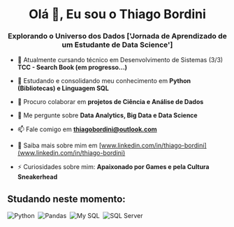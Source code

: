 <h1 align="center">Olá 👋, Eu sou o Thiago Bordini</h1>
<h3 align="center">Explorando o Universo dos Dados ['Jornada de Aprendizado de um Estudante de Data Science']</h3>

- 🔭 Atualmente cursando técnico em Desenvolvimento de Sistemas (3/3) **TCC - Search Book (em progresso...)**

- 🌱 Estudando e consolidando meu conhecimento em **Python (Bibliotecas) e Linguagem SQL**

- 👯 Procuro colaborar em **projetos de Ciência e Análise de Dados**

- 💬 Me pergunte sobre **Data Analytics, Big Data e Data Science**

- 📫 Fale comigo em **thiagobordini@outlook.com**

- 📄 Saiba mais sobre mim em [www.linkedin.com/in/thiago-bordini](www.linkedin.com/in/thiago-bordini)

- ⚡ Curiosidades sobre mim: **Apaixonado por Games e pela Cultura Sneakerhead**

## Studando neste momento:

![Python](https://img.shields.io/badge/Google_Cloud-4285F4?style=for-the-badge&logo=google-cloud&logoColor=white)&nbsp;
![Pandas](https://img.shields.io/badge/Pandas-2C2D72?style=for-the-badge&logo=pandas&logoColor=white)&nbsp;
![My SQL](https://img.shields.io/badge/MySQL-005C84?style=for-the-badge&logo=mysql&logoColor=white)&nbsp;
![SQL Server](https://img.shields.io/badge/Microsoft%20SQL%20Server-CC2927?style=for-the-badge&logo=microsoft%20sql%20server&logoColor=white)&nbsp;





<!--
**thiagobordini/thiagobordini** is a ✨ _special_ ✨ repository because its `README.md` (this file) appears on your GitHub profile.

Here are some ideas to get you started:

- 🔭 I’m currently working on ...
- 🌱 I’m currently learning ...
- 👯 I’m looking to collaborate on ...
- 🤔 I’m looking for help with ...
- 💬 Ask me about ...
- 📫 How to reach me: ...
- 😄 Pronouns: ...
- ⚡ Fun fact: ...
-->
